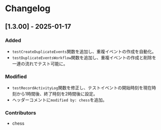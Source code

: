 # Changelog

## [1.3.00] - 2025-01-17
### Added
- `testCreateDuplicateEvents`関数を追加し、重複イベントの作成を自動化。
- `testDuplicateEventsWorkflow`関数を追加し、重複イベントの作成と削除を一連の流れでテスト可能に。

### Modified
- `testRecordActivityLog`関数を修正し、テストイベントの開始時刻を現在時刻から1時間後、終了時刻を2時間後に設定。
- ヘッダーコメントに`modified by: chess`を追加。

### Contributors
- chess